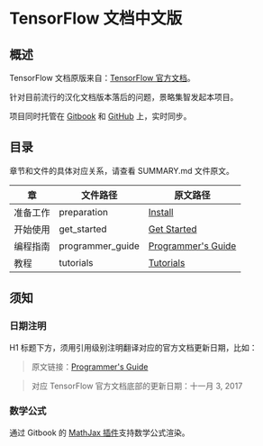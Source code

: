 # TensorFlow 文档中文版

## 概述

TensorFlow 文档原版来自：[TensorFlow 官方文档](https://www.tensorflow.org)。

针对目前流行的汉化文档版本落后的问题，景略集智发起本项目。

项目同时托管在 [Gitbook](https://www.gitbook.com/book/jinglue/tensorflow-guide/details) 和 [GitHub](https://github.com/Jinglue/TensorFlow-Guide) 上，实时同步。

## 目录

章节和文件的具体对应关系，请查看 SUMMARY.md 文件原文。

| 章    | 文件路径             | 原文路径                                     |
| ---- | ---------------- | ---------------------------------------- |
| 准备工作 | preparation      | [Install](https://www.tensorflow.org/install/) |
| 开始使用 | get_started      | [Get Started](https://www.tensorflow.org/get_started/) |
| 编程指南 | programmer_guide | [Programmer's Guide](https://www.tensorflow.org/programmers_guide/) |
| 教程   | tutorials        | [Tutorials](https://www.tensorflow.org/tutorials/) |

## 须知

### 日期注明

H1 标题下方，须用引用级别注明翻译对应的官方文档更新日期，比如：

> 原文链接：[Programmer's Guide](https://www.tensorflow.org/programmers_guide/)

> 对应 TensorFlow 官方文档底部的更新日期：十一月 3, 2017

### 数学公式

通过 Gitbook 的 [MathJax 插件](https://github.com/GitbookIO/plugin-mathjax)支持数学公式渲染。